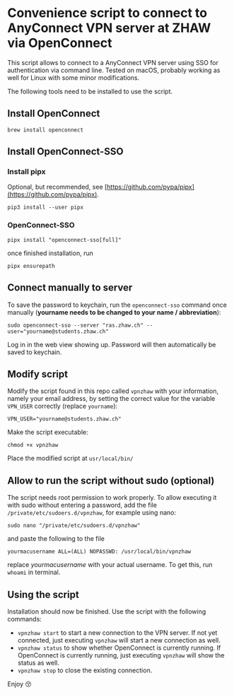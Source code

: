 # Convenience script to connect to AnyConnect VPN server at ZHAW via OpenConnect

This script allows to connect to a AnyConnect VPN server using SSO for authentication via command line. Tested on macOS, probably working as well for Linux with some minor modifications.

The following tools need to be installed to use the script.


## Install OpenConnect

```shell
brew install openconnect
```


## Install OpenConnect-SSO

### Install pipx

Optional, but recommended, see [https://github.com/pypa/pipx](https://github.com/pypa/pipx).

```shell
pip3 install --user pipx
```


### OpenConnect-SSO

```shell
pipx install "openconnect-sso[full]"
```

once finished installation, run

```shell
pipx ensurepath
```


## Connect manually to server

To save the password to keychain, run the `openconnect-sso` command once manually (**yourname needs to be changed to your name / abbreviation**):

```shell
sudo openconnect-sso --server "ras.zhaw.ch" --user="yourname@students.zhaw.ch"
```

Log in in the web view showing up. Password will then automatically be saved to keychain.


## Modify script

Modify the script found in this repo called `vpnzhaw` with your information, namely your email address, by setting the correct value for the variable `VPN_USER` correctly (replace `yourname`):

```shell
VPN_USER="yourname@students.zhaw.ch"
```


Make the script executable:

```shell
chmod +x vpnzhaw
```


Place the modified script at `usr/local/bin/`


## Allow to run the script without sudo (optional)

The script needs root permission to work properly.
To allow executing it with sudo without entering a password, add the file `/private/etc/sudoers.d/vpnzhaw`, for example using nano:

```shell
sudo nano "/private/etc/sudoers.d/vpnzhaw"
```

and paste the following to the file

```shell
yourmacusername ALL=(ALL) NOPASSWD: /usr/local/bin/vpnzhaw
```

replace *yourmacusername* with your actual username. To get this, run `whoami` in terminal.


## Using the script

Installation should now be finished. Use the script with the following commands:

- `vpnzhaw start` to start a new connection to the VPN server. If not yet connected, just executing `vpnzhaw` will start a new connection as well.
- `vpnzhaw status` to show whether OpenConnect is currently running. If OpenConnect is currently running, just executing `vpnzhaw` will show the status as well.
- `vpnzhaw stop` to close the existing connection.


Enjoy 😚




